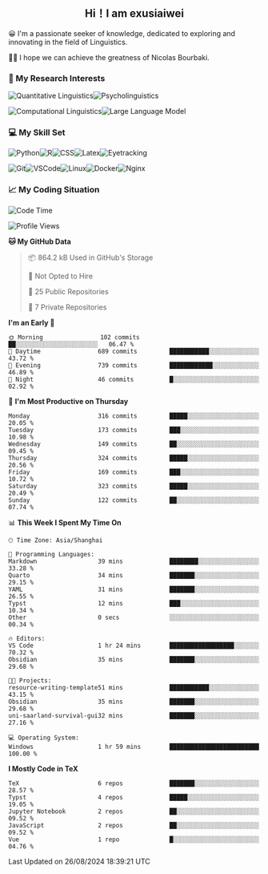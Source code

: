   

## <div align="center">Hi！I am exusiaiwei</div>  

😀 I'm a passionate seeker of knowledge, dedicated to exploring and innovating in the field of Linguistics.

🙋‍♂️ I hope we can achieve the greatness of Nicolas Bourbaki.

### 🔬 My Research Interests  

![Quantitative Linguistics](https://img.shields.io/badge/Quantitative%20Linguistics-%230072CC.svg?&style=for-the-badge&logo=appveyor&logoColor=white)![Psycholinguistics](https://img.shields.io/badge/Psycholinguistics-%2301a3a1.svg?&style=for-the-badge&logo=AWS%20Amplify&logoColor=white)

![Computational Linguistics](https://img.shields.io/badge/Computational%20Linguistics-%231877F2.svg?&style=for-the-badge&logo=Markdown&logoColor=white)![Large Language Model](https://img.shields.io/badge/Large%20Language%20Model-%23F76300.svg?&style=for-the-badge&logo=Android&logoColor=white)

### 💻 My Skill Set

![Python](https://img.shields.io/badge/Python-%2314354C.svg?style=for-the-badge&logo=python&logoColor=white&color=2AB3E3)![R](https://img.shields.io/badge/-R-276DC3?style=for-the-badge&logo=r&logoColor=white)![CSS](https://img.shields.io/badge/-CSS-1572B6?style=for-the-badge&logo=css3&logoColor=white)![Latex](https://img.shields.io/badge/-Latex-008080?style=for-the-badge&logo=latex&logoColor=white)![Eyetracking](https://img.shields.io/badge/Eyetracking-%230078D6?style=for-the-badge&logo=SearXNG&logoColor=#3050FF)

![Git](https://img.shields.io/badge/-Git-F05032?style=for-the-badge&logo=git&logoColor=white)![VSCode](https://img.shields.io/badge/-VSCode-007ACC?style=for-the-badge&logo=visual-studio-code&logoColor=white)![Linux](https://img.shields.io/badge/-Linux-FCC624?style=for-the-badge&logo=linux&logoColor=black)![Docker](https://img.shields.io/badge/-Docker-2496ED?style=for-the-badge&logo=docker&logoColor=white)![Nginx](https://img.shields.io/badge/-Nginx-009639?style=for-the-badge&logo=nginx&logoColor=white)

### 📈 My Coding Situation

<!--START_SECTION:waka-->
![Code Time](http://img.shields.io/badge/Code%20Time-245%20hrs%2044%20mins-blue)

![Profile Views](http://img.shields.io/badge/Profile%20Views-0-blue)

**🐱 My GitHub Data** 

> 📦 864.2 kB Used in GitHub's Storage 
 > 
> 🚫 Not Opted to Hire
 > 
> 📜 25 Public Repositories 
 > 
> 🔑 7 Private Repositories 
 > 
**I'm an Early 🐤** 

```text
🌞 Morning                102 commits         ██░░░░░░░░░░░░░░░░░░░░░░░   06.47 % 
🌆 Daytime                689 commits         ███████████░░░░░░░░░░░░░░   43.72 % 
🌃 Evening                739 commits         ████████████░░░░░░░░░░░░░   46.89 % 
🌙 Night                  46 commits          █░░░░░░░░░░░░░░░░░░░░░░░░   02.92 % 
```
📅 **I'm Most Productive on Thursday** 

```text
Monday                   316 commits         █████░░░░░░░░░░░░░░░░░░░░   20.05 % 
Tuesday                  173 commits         ███░░░░░░░░░░░░░░░░░░░░░░   10.98 % 
Wednesday                149 commits         ██░░░░░░░░░░░░░░░░░░░░░░░   09.45 % 
Thursday                 324 commits         █████░░░░░░░░░░░░░░░░░░░░   20.56 % 
Friday                   169 commits         ███░░░░░░░░░░░░░░░░░░░░░░   10.72 % 
Saturday                 323 commits         █████░░░░░░░░░░░░░░░░░░░░   20.49 % 
Sunday                   122 commits         ██░░░░░░░░░░░░░░░░░░░░░░░   07.74 % 
```


📊 **This Week I Spent My Time On** 

```text
🕑︎ Time Zone: Asia/Shanghai

💬 Programming Languages: 
Markdown                 39 mins             ████████░░░░░░░░░░░░░░░░░   33.28 % 
Quarto                   34 mins             ███████░░░░░░░░░░░░░░░░░░   29.15 % 
YAML                     31 mins             ███████░░░░░░░░░░░░░░░░░░   26.55 % 
Typst                    12 mins             ███░░░░░░░░░░░░░░░░░░░░░░   10.34 % 
Other                    0 secs              ░░░░░░░░░░░░░░░░░░░░░░░░░   00.34 % 

🔥 Editors: 
VS Code                  1 hr 24 mins        ██████████████████░░░░░░░   70.32 % 
Obsidian                 35 mins             ███████░░░░░░░░░░░░░░░░░░   29.68 % 

🐱‍💻 Projects: 
resource-writing-template51 mins             ███████████░░░░░░░░░░░░░░   43.15 % 
Obsidian                 35 mins             ███████░░░░░░░░░░░░░░░░░░   29.68 % 
uni-saarland-survival-gui32 mins             ███████░░░░░░░░░░░░░░░░░░   27.16 % 

💻 Operating System: 
Windows                  1 hr 59 mins        █████████████████████████   100.00 % 
```

**I Mostly Code in TeX** 

```text
TeX                      6 repos             ███████░░░░░░░░░░░░░░░░░░   28.57 % 
Typst                    4 repos             █████░░░░░░░░░░░░░░░░░░░░   19.05 % 
Jupyter Notebook         2 repos             ██░░░░░░░░░░░░░░░░░░░░░░░   09.52 % 
JavaScript               2 repos             ██░░░░░░░░░░░░░░░░░░░░░░░   09.52 % 
Vue                      1 repo              █░░░░░░░░░░░░░░░░░░░░░░░░   04.76 % 
```




 Last Updated on 26/08/2024 18:39:21 UTC
<!--END_SECTION:waka-->
